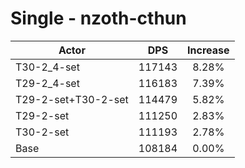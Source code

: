# Single - nzoth-cthun
| Actor | DPS | Increase |
|---|:---:|:---:|
|T30-2_4-set|117143|8.28%|
|T29-2_4-set|116183|7.39%|
|T29-2-set+T30-2-set|114479|5.82%|
|T29-2-set|111250|2.83%|
|T30-2-set|111193|2.78%|
|Base|108184|0.00%|
